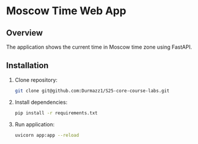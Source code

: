 # Moscow Time Web App

## Overview
The application shows the current time in Moscow time zone using FastAPI.
## Installation
1. Clone repository:
   ```bash
   git clone git@github.com:Durmazz1/S25-core-course-labs.git
2. Install dependencies:
   ``` bash
   pip install -r requirements.txt
3. Run application:
   ``` bash
   uvicorn app:app --reload